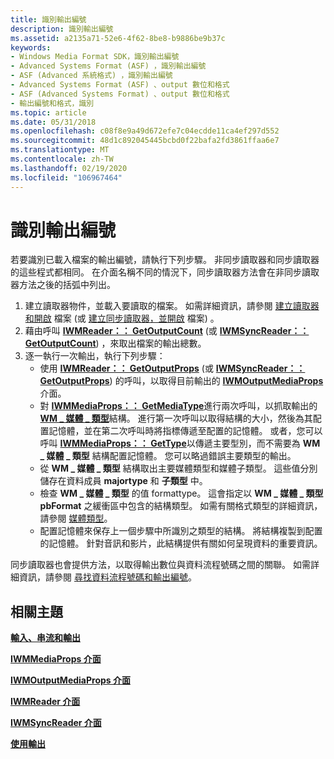 ```yaml
---
title: 識別輸出編號
description: 識別輸出編號
ms.assetid: a2135a71-52e6-4f62-8be8-b9886be9b37c
keywords:
- Windows Media Format SDK，識別輸出編號
- Advanced Systems Format (ASF) ，識別輸出編號
- ASF (Advanced 系統格式) ，識別輸出編號
- Advanced Systems Format (ASF) 、output 數位和格式
- ASF (Advanced Systems Format) 、output 數位和格式
- 輸出編號和格式，識別
ms.topic: article
ms.date: 05/31/2018
ms.openlocfilehash: c08f8e9a49d672efe7c04ecdde11ca4ef297d552
ms.sourcegitcommit: 48d1c892045445bcbd0f22bafa2fd3861ffaa6e7
ms.translationtype: MT
ms.contentlocale: zh-TW
ms.lasthandoff: 02/19/2020
ms.locfileid: "106967464"
---
```

# <a name="to-identify-output-numbers"></a>識別輸出編號

若要識別已載入檔案的輸出編號，請執行下列步驟。 非同步讀取器和同步讀取器的這些程式都相同。 在介面名稱不同的情況下，同步讀取器方法會在非同步讀取器方法之後的括弧中列出。

1.  建立讀取器物件，並載入要讀取的檔案。 如需詳細資訊，請參閱 [建立讀取器和開啟](to-create-a-reader-and-open-a-file.md) 檔案 (或 [建立同步讀取器，並開啟](to-create-a-synchronous-reader-and-open-a-file.md) 檔案) 。
2.  藉由呼叫 [**IWMReader：： GetOutputCount**](/previous-versions/windows/desktop/api/Wmsdkidl/nf-wmsdkidl-iwmreader-getoutputcount) (或 [**IWMSyncReader：： GetOutputCount**](/previous-versions/windows/desktop/api/Wmsdkidl/nf-wmsdkidl-iwmsyncreader-getoutputcount)) ，來取出檔案的輸出總數。
3.  逐一執行一次輸出，執行下列步驟：
    -   使用 [**IWMReader：： GetOutputProps**](/previous-versions/windows/desktop/api/Wmsdkidl/nf-wmsdkidl-iwmreader-getoutputprops) (或 [**IWMSyncReader：： GetOutputProps**](/previous-versions/windows/desktop/api/Wmsdkidl/nf-wmsdkidl-iwmsyncreader-getoutputprops)) 的呼叫，以取得目前輸出的 [**IWMOutputMediaProps**](/previous-versions/windows/desktop/api/wmsdkidl/nn-wmsdkidl-iwmoutputmediaprops)介面。
    -   對 [**IWMMediaProps：： GetMediaType**](/previous-versions/windows/desktop/api/Wmsdkidl/nf-wmsdkidl-iwmmediaprops-getmediatype)進行兩次呼叫，以抓取輸出的 [**WM \_ 媒體 \_ 類型**](/previous-versions/windows/desktop/api/wmsdkidl/ns-wmsdkidl-wm_media_type)結構。 進行第一次呼叫以取得結構的大小，然後為其配置記憶體，並在第二次呼叫時將指標傳遞至配置的記憶體。 或者，您可以呼叫 [**IWMMediaProps：： GetType**](/previous-versions/windows/desktop/api/Wmsdkidl/nf-wmsdkidl-iwmmediaprops-gettype)以傳遞主要型別，而不需要為 **WM \_ 媒體 \_ 類型** 結構配置記憶體。 您可以略過錯誤主要類型的輸出。
    -   從 **WM \_ 媒體 \_ 類型** 結構取出主要媒體類型和媒體子類型。 這些值分別儲存在資料成員 **majortype** 和 **子類型** 中。
    -   檢查 **WM \_ 媒體 \_ 類型** 的值 formattype。 這會指定以 **WM \_ 媒體 \_ 類型 pbFormat** 之緩衝區中包含的結構類型。 如需有關格式類型的詳細資訊，請參閱 [媒體類型](media-types.md)。
    -   配置記憶體來保存上一個步驟中所識別之類型的結構。 將結構複製到配置的記憶體。 針對音訊和影片，此結構提供有關如何呈現資料的重要資訊。

同步讀取器也會提供方法，以取得輸出數位與資料流程號碼之間的關聯。 如需詳細資訊，請參閱 [尋找資料流程號碼和輸出編號](to-find-stream-numbers-and-output-numbers.md)。

## <a name="related-topics"></a>相關主題

<dl> <dt>

[**輸入、串流和輸出**](inputs-streams-and-outputs.md)
</dt> <dt>

[**IWMMediaProps 介面**](/previous-versions/windows/desktop/api/wmsdkidl/nn-wmsdkidl-iwmmediaprops)
</dt> <dt>

[**IWMOutputMediaProps 介面**](/previous-versions/windows/desktop/api/wmsdkidl/nn-wmsdkidl-iwmoutputmediaprops)
</dt> <dt>

[**IWMReader 介面**](/previous-versions/windows/desktop/api/wmsdkidl/nn-wmsdkidl-iwmreader)
</dt> <dt>

[**IWMSyncReader 介面**](/previous-versions/windows/desktop/api/wmsdkidl/nn-wmsdkidl-iwmsyncreader)
</dt> <dt>

[**使用輸出**](working-with-outputs.md)
</dt> </dl>

 

 




